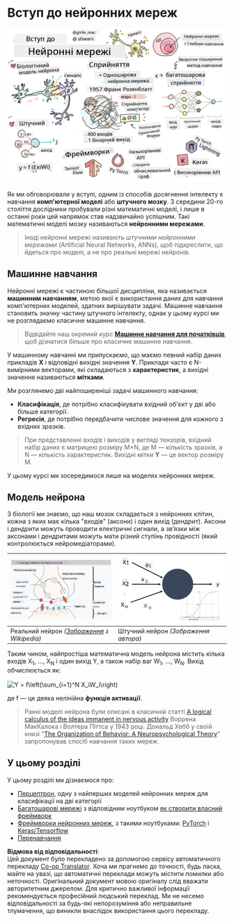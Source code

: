 <!--
CO_OP_TRANSLATOR_METADATA:
{
  "original_hash": "1c6b8c7c1778a35fc1139b7f2aecb7b3",
  "translation_date": "2025-08-25T23:43:43+00:00",
  "source_file": "lessons/3-NeuralNetworks/README.md",
  "language_code": "uk"
}
-->
# Вступ до нейронних мереж

![Резюме змісту "Вступ до нейронних мереж" у вигляді малюнка](../../../../translated_images/ai-neuralnetworks.1c687ae40bc86e834f497844866a26d3e0886650a67a4bbe29442e2f157d3b18.uk.png)

Як ми обговорювали у вступі, одним із способів досягнення інтелекту є навчання **комп'ютерної моделі** або **штучного мозку**. З середини 20-го століття дослідники пробували різні математичні моделі, і лише в останні роки цей напрямок став надзвичайно успішним. Такі математичні моделі мозку називаються **нейронними мережами**.

> Іноді нейронні мережі називають *штучними нейронними мережами* (Artificial Neural Networks, ANNs), щоб підкреслити, що йдеться про моделі, а не про реальні мережі нейронів.

## Машинне навчання

Нейронні мережі є частиною більшої дисципліни, яка називається **машинним навчанням**, метою якої є використання даних для навчання комп'ютерних моделей, здатних вирішувати задачі. Машинне навчання становить значну частину штучного інтелекту, однак у цьому курсі ми не розглядаємо класичне машинне навчання.

> Відвідайте наш окремий курс **[Машинне навчання для початківців](http://github.com/microsoft/ml-for-beginners)**, щоб дізнатися більше про класичне машинне навчання.

У машинному навчанні ми припускаємо, що маємо певний набір даних прикладів **X** і відповідні вихідні значення **Y**. Приклади часто є N-вимірними векторами, які складаються з **характеристик**, а вихідні значення називаються **мітками**.

Ми розглянемо дві найпоширеніші задачі машинного навчання:

* **Класифікація**, де потрібно класифікувати вхідний об'єкт у дві або більше категорії.
* **Регресія**, де потрібно передбачити числове значення для кожного з вхідних зразків.

> При представленні входів і виходів у вигляді тензорів, вхідний набір даних є матрицею розміру M×N, де M — кількість зразків, а N — кількість характеристик. Вихідні мітки **Y** — це вектор розміру M.

У цьому курсі ми зосередимося лише на моделях нейронних мереж.

## Модель нейрона

З біології ми знаємо, що наш мозок складається з нейронних клітин, кожна з яких має кілька "входів" (аксони) і один вихід (дендрит). Аксони і дендрити можуть проводити електричні сигнали, а зв’язки між аксонами і дендритами можуть мати різний ступінь провідності (який контролюється нейромедіаторами).

![Модель нейрона](../../../../translated_images/synapse-wikipedia.ed20a9e4726ea1c6a3ce8fec51c0b9bec6181946dca0fe4e829bc12fa3bacf01.uk.jpg) | ![Модель нейрона](../../../../translated_images/artneuron.1a5daa88d20ebe6f5824ddb89fba0bdaaf49f67e8230c1afbec42909df1fc17e.uk.png)
----|----
Реальний нейрон *([Зображення](https://en.wikipedia.org/wiki/Synapse#/media/File:SynapseSchematic_lines.svg) з Wikipedia)* | Штучний нейрон *(Зображення автора)*

Таким чином, найпростіша математична модель нейрона містить кілька входів X<sub>1</sub>, ..., X<sub>N</sub> і один вихід Y, а також набір ваг W<sub>1</sub>, ..., W<sub>N</sub>. Вихід обчислюється як:

<img src="images/netout.png" alt="Y = f\left(\sum_{i=1}^N X_iW_i\right)" width="131" height="53" align="center"/>

де f — це деяка нелінійна **функція активації**.

> Ранні моделі нейрона були описані в класичній статті [A logical calculus of the ideas immanent in nervous activity](https://www.cs.cmu.edu/~./epxing/Class/10715/reading/McCulloch.and.Pitts.pdf) Воррена МакКалока і Волтера Піттса у 1943 році. Дональд Хебб у своїй книзі "[The Organization of Behavior: A Neuropsychological Theory](https://books.google.com/books?id=VNetYrB8EBoC)" запропонував спосіб навчання таких мереж.

## У цьому розділі

У цьому розділі ми дізнаємося про:
* [Перцептрон](03-Perceptron/README.md), одну з найперших моделей нейронних мереж для класифікації на дві категорії
* [Багатошарові мережі](04-OwnFramework/README.md) з відповідним ноутбуком [як створити власний фреймворк](../../../../lessons/3-NeuralNetworks/04-OwnFramework/OwnFramework.ipynb)
* [Фреймворки нейронних мереж](05-Frameworks/README.md), з такими ноутбуками: [PyTorch](../../../../lessons/3-NeuralNetworks/05-Frameworks/IntroPyTorch.ipynb) і [Keras/Tensorflow](../../../../lessons/3-NeuralNetworks/05-Frameworks/IntroKerasTF.ipynb)
* [Перенавчання](../../../../lessons/3-NeuralNetworks/05-Frameworks)

**Відмова від відповідальності**:  
Цей документ було перекладено за допомогою сервісу автоматичного перекладу [Co-op Translator](https://github.com/Azure/co-op-translator). Хоча ми прагнемо до точності, будь ласка, майте на увазі, що автоматичні переклади можуть містити помилки або неточності. Оригінальний документ мовою оригіналу слід вважати авторитетним джерелом. Для критично важливої інформації рекомендується професійний людський переклад. Ми не несемо відповідальності за будь-які непорозуміння або неправильне тлумачення, що виникли внаслідок використання цього перекладу.